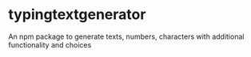 # typingtextgenerator
An npm package to generate texts, numbers, characters with additional functionality and choices
